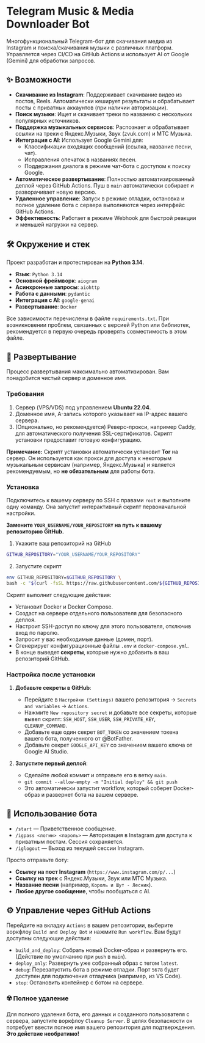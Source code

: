 # Telegram Music & Media Downloader Bot

Многофункциональный Telegram-бот для скачивания медиа из Instagram и поиска/скачивания музыки с различных платформ. Управляется через CI/CD на GitHub Actions и использует AI от Google (Gemini) для обработки запросов.

## ✨ Возможности

-   **Скачивание из Instagram**: Поддерживает скачивание видео из постов, Reels. Автоматически кеширует результаты и обрабатывает посты с приватных аккаунтов (при наличии авторизации).
-   **Поиск музыки**: Ищет и скачивает треки по названию с нескольких популярных источников.
-   **Поддержка музыкальных сервисов**: Распознает и обрабатывает ссылки на треки с Яндекс.Музыки, Звук (zvuk.com) и МТС Музыка.
-   **Интеграция с AI**: Использует Google Gemini для:
    -   Классификации входящих сообщений (ссылка, название песни, чат).
    -   Исправления опечаток в названиях песен.
    -   Поддержания диалога в режиме чат-бота с доступом к поиску Google.
-   **Автоматическое развертывание**: Полностью автоматизированный деплой через GitHub Actions. Пуш в `main` автоматически собирает и разворачивает новую версию.
-   **Удаленное управление**: Запуск в режиме отладки, остановка и полное удаление бота с сервера выполняются через интерфейс GitHub Actions.
-   **Эффективность**: Работает в режиме Webhook для быстрой реакции и меньшей нагрузки на сервер.

## 🛠️ Окружение и стек

Проект разработан и протестирован на **Python 3.14**.

-   **Язык**: `Python 3.14`
-   **Основной фреймворк**: `aiogram`
-   **Асинхронные запросы**: `aiohttp`
-   **Работа с данными**: `pydantic`
-   **Интеграция с AI**: `google-genai`
-   **Развертывание**: `Docker`

Все зависимости перечислены в файле `requirements.txt`. При возникновении проблем, связанных с версией Python или библиотек, рекомендуется в первую очередь проверять совместимость в этом файле.

## 🚀 Развертывание

Процесс развертывания максимально автоматизирован. Вам понадобится чистый сервер и доменное имя.

### Требования

1.  Сервер (VPS/VDS) под управлением **Ubuntu 22.04**.
2.  Доменное имя, A-запись которого указывает на IP-адрес вашего сервера.
3.  (Опционально, но рекомендуется) Реверс-прокси, например Caddy, для автоматического получения SSL-сертификатов. Скрипт установки предоставит готовую конфигурацию.

**Примечание:** Скрипт установки автоматически установит **Tor** на сервер. Он используется как прокси для доступа к некоторым музыкальным сервисам (например, Яндекс.Музыка) и является рекомендуемым, но **не обязательным** для работы бота.
### Установка

Подключитесь к вашему серверу по SSH с правами `root` и выполните одну команду. Она запустит интерактивный скрипт первоначальной настройки.

**Замените `YOUR_USERNAME/YOUR_REPOSITORY` на путь к вашему репозиторию GitHub.**
1. Укажите ваш репозиторий на GitHub
```bash
GITHUB_REPOSITORY="YOUR_USERNAME/YOUR_REPOSITORY"
```

2. Запустите скрипт
```bash
env GITHUB_REPOSITORY=$GITHUB_REPOSITORY \
bash -c "$(curl -fsSL https://raw.githubusercontent.com/${GITHUB_REPOSITORY}/main/deploy/bootstrap-server-custom.sh)"
```

Скрипт выполнит следующие действия:
-   Установит Docker и Docker Compose.
-   Создаст на сервере отдельного пользователя для безопасного деплоя.
-   Настроит SSH-доступ по ключу для этого пользователя, отключив вход по паролю.
-   Запросит у вас необходимые данные (домен, порт).
-   Сгенерирует конфигурационные файлы `.env` и `docker-compose.yml`.
-   В конце выведет **секреты**, которые нужно добавить в ваш репозиторий GitHub.

### Настройка после установки

1.  **Добавьте секреты в GitHub**:
    -   Перейдите в `Настройки (Settings)` вашего репозитория -> `Secrets and variables` -> `Actions`.
    -   Нажмите `New repository secret` и добавьте все секреты, которые вывел скрипт: `SSH_HOST`, `SSH_USER`, `SSH_PRIVATE_KEY`, `CLEANUP_COMMAND`.
    -   Добавьте еще один секрет `BOT_TOKEN` со значением токена вашего бота, полученного от @BotFather.
    -   Добавьте секрет `GOOGLE_API_KEY` со значением вашего ключа от Google AI Studio.

2.  **Запустите первый деплой**:
    -   Сделайте любой коммит и отправьте его в ветку `main`.
    -   `git commit --allow-empty -m "Initial deploy" && git push`
    -   Это автоматически запустит workflow, который соберет Docker-образ и развернет бота на вашем сервере.

## 🤖 Использование бота

-   `/start` — Приветственное сообщение.
-   `/igpass <логин> <пароль>` — Авторизация в Instagram для доступа к приватным постам. Сессия сохраняется.
-   `/iglogout` — Выход из текущей сессии Instagram.

Просто отправьте боту:
-   **Ссылку на пост Instagram** (`https://www.instagram.com/p/...`)
-   **Ссылку на трек** с Яндекс.Музыки, Звук или МТС Музыка.
-   **Название песни** (например, `Король и Шут - Лесник`).
-   **Любое другое сообщение**, чтобы пообщаться с AI.

## ⚙️ Управление через GitHub Actions

Перейдите на вкладку `Actions` в вашем репозитории, выберите воркфлоу `Build and Deploy Bot` и нажмите `Run workflow`. Вам будут доступны следующие действия:

-   `build_and_deploy`: Собрать новый Docker-образ и развернуть его. (Действие по умолчанию при `push` в `main`).
-   `deploy_only`: Развернуть уже собранный образ с тегом `latest`.
-   `debug`: Перезапустить бота в режиме отладки. Порт `5678` будет доступен для подключения отладчика (например, из VS Code).
-   `stop`: Остановить контейнер с ботом на сервере.

### ☢️ Полное удаление

Для полного удаления бота, его данных и созданного пользователя с сервера, запустите воркфлоу `Cleanup Server`. В целях безопасности он потребует ввести полное имя вашего репозитория для подтверждения. **Это действие необратимо!**
